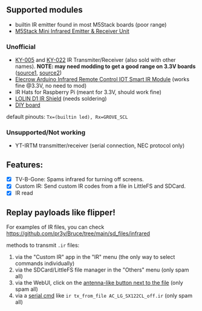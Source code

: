 ## Supported modules

- builtin IR emitter found in most M5Stack boards (poor range)
- [M5Stack Mini Infrared Emitter & Receiver Unit](https://shop.m5stack.com/products/ir-unit)

### Unofficial

- [KY-005](https://arduinomodules.info/ky-005-infrared-transmitter-sensor-module/) and [KY-022](https://arduinomodules.info/ky-022-infrared-receiver-module/) IR Transmiter/Receiver (also sold with other names). 
**NOTE: may need modding to get a good range on 3.3V boards** ([source1](https://www.reddit.com/r/AskElectronics/comments/183mhh6/increase_voltage_power_for_ir_led_powered_by_33v/), 
 [source2](https://circuitdigest.com/forums/internet-things/how-interface-hx-53-ir-transmitter-infrared-sensor-module-esp32))
- [Elecrow Arduino Infrared Remote Control IOT Smart IR Module](https://www.elecrow.com/arduino-infrared-remote-control-iot-smart-ir-module.html) (works fine @3.3V, no need to mod)
- IR Hats for Raspberry Pi (meant for 3.3V, should work fine)
- [LOLIN D1 IR Shield](https://www.wemos.cc/en/latest/d1_mini_shield/ir.html) (needs soldering)
- [DIY board](https://tasmota.github.io/docs/IR-Remote/#related-projects)

default pinouts: `Tx=(builtin led), Rx=GROVE_SCL`

### Unsupported/Not working

 - YT-IRTM transmitter/receiver (serial connection, NEC protocol only)

## Features:

 - [x] TV-B-Gone: Spams infrared for turning off screens.
 - [x] Custom IR: Send custom IR codes from a file in LittleFS and SDCard.
 - [x] IR read

## Replay payloads like flipper!

For examples of IR files, you can check https://github.com/pr3y/Bruce/tree/main/sd_files/infrared

methods to transmit `.ir` files:

1. via the "Custom IR" app in the "IR" menu (the only way to select commands individually)
2. via the SDCard/LittleFS file manager in the "Others" menu (only spam all)
3. via the WebUI, click on the [antenna-like button next to the file](https://github.com/pr3y/Bruce/pull/124) (only spam all)
4. via a [serial cmd](https://github.com/pr3y/Bruce/wiki/Serial) like `ir tx_from_file AC_LG_SX122CL_off.ir` (only spam all)

